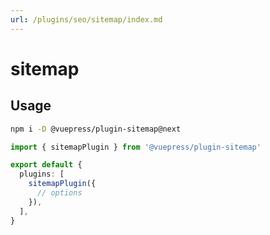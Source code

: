 ```yaml
---
url: /plugins/seo/sitemap/index.md
---
```

# sitemap

## Usage

```bash
npm i -D @vuepress/plugin-sitemap@next
```

```ts title=".vuepress/config.ts"
import { sitemapPlugin } from '@vuepress/plugin-sitemap'

export default {
  plugins: [
    sitemapPlugin({
      // options
    }),
  ],
}
```
